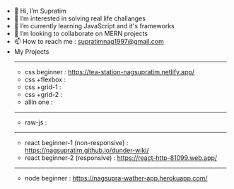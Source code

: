 - 👋 Hi, I’m Supratim
- 👀 I’m interested in solving real life challanges
- 🌱 I’m currently learning JavaScript and it's frameworks
- 💞️ I’m looking to collaborate on MERN projects
- 📫 How to reach me : supratimnag1997@gmail.com
- My Projects
  _______________________________________________________________
  - css beginner : https://tea-station-nagsupratim.netlify.app/
  - css +flexbox : 
  - css +grid-1  : 
  - css +grid-2  : 
  - allin one    : 
  _______________________________________________________________
  - raw-js : 
  _______________________________________________________________
  - react beginner-1 (non-responsive) : https://nagsupratim.github.io/dunder-wiki/
  - react beginner-2 (responsive)     : https://react-http-81099.web.app/
  _______________________________________________________________
  - node beginner : https://nagsupra-wather-app.herokuapp.com/

<!---
nagSupratim/nagSupratim is a ✨ special ✨ repository because its `README.md` (this file) appears on your GitHub profile.
You can click the Preview link to take a look at your changes.
--->
